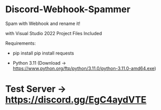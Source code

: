 # Discord-Webhook-Spammer
Spam with Webhook and rename it!

with Visual Studio 2022 Project Files Included

Requirements:

- pip install pip install requests

- Python 3.11 (Download -> https://www.python.org/ftp/python/3.11.0/python-3.11.0-amd64.exe)

# Test Server -> https://discord.gg/EgC4aydVTE


